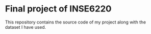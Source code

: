 # Final project of INSE6220
This repository contains the source code of my project along with the dataset I have used.
